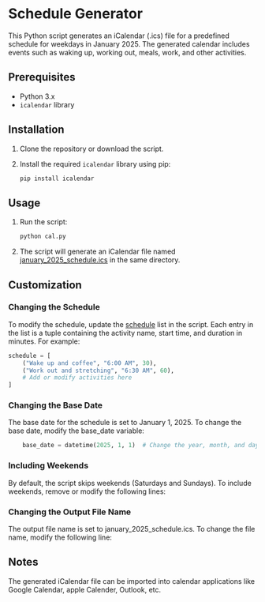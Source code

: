 # Schedule Generator

This Python script generates an iCalendar (.ics) file for a predefined schedule for weekdays in January 2025. The generated calendar includes events such as waking up, working out, meals, work, and other activities.

## Prerequisites

- Python 3.x
- `icalendar` library

## Installation

1. Clone the repository or download the script.
2. Install the required `icalendar` library using pip:

    ```sh
    pip install icalendar
    ```

## Usage

1. Run the script:

    ```sh
    python cal.py
    ```

2. The script will generate an iCalendar file named [january_2025_schedule.ics](http://_vscodecontentref_/0) in the same directory.

## Customization

### Changing the Schedule

To modify the schedule, update the [schedule](http://_vscodecontentref_/1) list in the script. Each entry in the list is a tuple containing the activity name, start time, and duration in minutes. For example:

```python
schedule = [
    ("Wake up and coffee", "6:00 AM", 30),
    ("Work out and stretching", "6:30 AM", 60),
    # Add or modify activities here
]
```

### Changing the Base Date

The base date for the schedule is set to January 1, 2025. To change the base date, modify the base_date variable:

```python
    base_date = datetime(2025, 1, 1)  # Change the year, month, and day as needed
```

### Including Weekends
By default, the script skips weekends (Saturdays and Sundays). To include weekends, remove or modify the following lines:


### Changing the Output File Name
The output file name is set to january_2025_schedule.ics. To change the file name, modify the following line:

## Notes
The generated iCalendar file can be imported into calendar applications like Google Calendar, apple Calender, Outlook, etc.